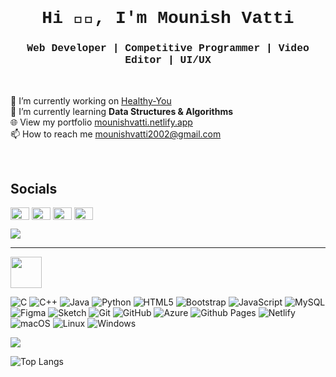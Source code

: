 
<h1 align="center" style="font-family: 'Courier New', monospace;">Hi 👋🏻, I'm Mounish Vatti</h1>
<h3 align="center" style="font-family: 'Courier New', monospace;">Web Developer  |  Competitive Programmer  |  Video Editor  |  UI/UX</h3>
<br>

🔭 I’m currently working on [Healthy-You](https://github.com/mounishvatti/healthy-you-app)<br>
🌱 I’m currently learning **Data Structures & Algorithms**<br>
🌐 View my portfolio [mounishvatti.netlify.app](https://mounishvatti.netlify.app/)<br>
📫 How to reach me [mounishvatti2002@gmail.com](mailto:mounishvatti2002@gmail.com)

<br>

<h2 align="left">Socials</h2>
<p align="left">  
  <a href="https://twitter.com/mounish_vatti" target="blank"><img align="center" src="https://raw.githubusercontent.com/rahuldkjain/github-profile-readme-generator/master/src/images/icons/Social/twitter.svg" alt="mounish_vatti" height="20" width="30" /></a>
  <a href="https://linkedin.com/in/mounish-vatti" target="blank"><img align="center" src="https://raw.githubusercontent.com/rahuldkjain/github-profile-readme-generator/master/src/images/icons/Social/linked-in-alt.svg" alt="mounishvatti" height="20" width="30" /></a>
  <a href="https://fb.com/mounishvatti" target="blank"><img align="center" src="https://raw.githubusercontent.com/rahuldkjain/github-profile-readme-generator/master/src/images/icons/Social/facebook.svg" alt="mounishvatti" height="20" width="30" /></a>
  <a href="https://instagram.com/mounishvatti" target="blank"><img align="center" src="https://raw.githubusercontent.com/rahuldkjain/github-profile-readme-generator/master/src/images/icons/Social/instagram.svg" alt="mounishvatti" height="20" width="30" /></a>
  
  ![](https://dcbadge.vercel.app/api/shield/767721020588556319)
</p>
<hr>

<img src="https://user-images.githubusercontent.com/74038190/212284087-bbe7e430-757e-4901-90bf-4cd2ce3e1852.gif" width = "50">

![C](https://img.shields.io/badge/c-%2300599C.svg?style=for-the-badge&logo=c&logoColor=white) ![C++](https://img.shields.io/badge/c++-%2300599C.svg?style=for-the-badge&logo=c%2B%2B&logoColor=white) ![Java](https://img.shields.io/badge/java-%23ED8B00.svg?style=for-the-badge&logo=openjdk&logoColor=white) ![Python](https://img.shields.io/badge/python-3670A0?style=for-the-badge&logo=python&logoColor=ffdd54) 
![HTML5](https://img.shields.io/badge/html5-%23E34F26.svg?style=for-the-badge&logo=html5&logoColor=white) ![Bootstrap](https://img.shields.io/badge/bootstrap-%238511FA.svg?style=for-the-badge&logo=bootstrap&logoColor=white) ![JavaScript](https://img.shields.io/badge/javascript-%23323330.svg?style=for-the-badge&logo=javascript&logoColor=%23F7DF1E) 
![MySQL](https://img.shields.io/badge/mysql-%2300f.svg?style=for-the-badge&logo=mysql&logoColor=white)
![Figma](https://img.shields.io/badge/figma-%23F24E1E.svg?style=for-the-badge&logo=figma&logoColor=white) ![Sketch](https://img.shields.io/badge/Sketch-FFB387?style=for-the-badge&logo=sketch&logoColor=black)
![Git](https://img.shields.io/badge/git-%23F05033.svg?style=for-the-badge&logo=git&logoColor=white) ![GitHub](https://img.shields.io/badge/github-%23121011.svg?style=for-the-badge&logo=github&logoColor=white)
![Azure](https://img.shields.io/badge/azure-%230072C6.svg?style=for-the-badge&logo=microsoftazure&logoColor=white) ![Github Pages](https://img.shields.io/badge/github%20pages-121013?style=for-the-badge&logo=github&logoColor=white) ![Netlify](https://img.shields.io/badge/netlify-%23000000.svg?style=for-the-badge&logo=netlify&logoColor=#00C7B7) 
![macOS](https://img.shields.io/badge/mac%20os-000000?style=for-the-badge&logo=macos&logoColor=F0F0F0) ![Linux](https://img.shields.io/badge/Linux-FCC624?style=for-the-badge&logo=linux&logoColor=black) ![Windows](https://img.shields.io/badge/Windows-0078D6?style=for-the-badge&logo=windows&logoColor=white)

<img src="https://user-images.githubusercontent.com/74038190/212284100-561aa473-3905-4a80-b561-0d28506553ee.gif"/>
<br>

![Top Langs](https://github-readme-stats.vercel.app/api/top-langs/?username=mounishvatti&hide_progress=false&theme=dark&layout=donut)
